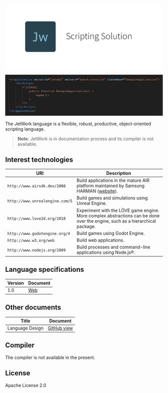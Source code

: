 <p align="center">
  <img src="./assets/logo.png" width="500">
</p>

<p align="center">
  <img src="./snippets/spark-control.png" width="807">
</p>

The JetWork language is a flexible, robust, productive, object-oriented scripting language.

> **Note**: JetWork is in documentation process and its compiler is not available.

## Interest technologies

| URI | Description |
| --- | ----------- |
| `http://www.airsdk.dev/2008` | Build applications in the mature AIR platform maintained by Samsung HARMAN ([website](https://airsdk.dev)). |
| `http://www.unrealengine.com/5` | Build games and simulations using Unreal Engine. |
| `http://www.love2d.org/2018` | Experiment with the LÖVE game engine. More complex abstractions can be done over the engine, such as a hierarchical package. |
| `http://www.godotengine.org/4` | Build games using Godot Engine. |
| `http://www.w3.org/web` | Build web applications. |
| `http://www.nodejs.org/2009` | Build processes and command-line applications using Node.js®. |

## Language specifications

| Version | Document |
| ------- | -------- |
| 1.0     | [Web](https://jetwork-lang.github.io/lang/spec/1.0/live) |

## Other documents

| Title | Document |
| ----- | -------- |
| Language Design | [GitHub view](design/design.md) |

## Compiler

The compiler is not available in the present.

## License

Apache License 2.0